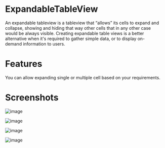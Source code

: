 # ExpandableTableView

An expandable tableview is a tableview that “allows” its cells to expand and collapse, showing and hiding that way other cells that in any other case would be always visible. Creating expandable table views is a better alternative when it's required to gather simple data, or to display on-demand information to users.

# Features

You can allow expanding single or multiple cell based on your requirements. 

# Screenshots
![image](https://github.com/princesojitra/ExpandableTableView/blob/master/ScreenShots/Simulator%20Screen%20Shot%20-%20iPhone%2011%20Pro%20Max%20-%202020-04-29%20at%2014.58.13.png)

![image](https://github.com/princesojitra/ExpandableTableView/blob/master/ScreenShots/Simulator%20Screen%20Shot%20-%20iPhone%2011%20Pro%20Max%20-%202020-04-29%20at%2014.58.14.png)

![image](https://github.com/princesojitra/ExpandableTableView/blob/master/ScreenShots/Simulator%20Screen%20Shot%20-%20iPhone%2011%20Pro%20Max%20-%202020-04-29%20at%2014.58.17.png)

![image](https://github.com/princesojitra/ExpandableTableView/blob/master/ScreenShots/Simulator%20Screen%20Shot%20-%20iPhone%2011%20Pro%20Max%20-%202020-04-29%20at%2014.58.26.png)

